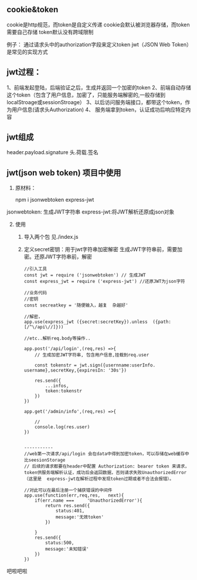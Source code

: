 <!--
 * @Date: 2022-12-01 13:56:29
 * @LastEditors: zhaogang 156606672@qq.com
 * @LastEditTime: 2022-12-01 23:57:54
 * @FilePath: /learn-node-20221114/src/system_module/express/JWT/des.md
 * @name: filename
 * @description: description
-->
## cookie&token
cookie是http规范，而token是自定义传递
cookie会默认被浏览器存储，而token需要自己存储
token默认没有跨域限制

例子： 通过请求头中的authorization字段来定义token
jwt（JSON Web Token）是常见的实现方式
## jwt过程：
1、前端发起登陆，后端验证之后，生成并返回一个加密的token
2、前端自动存储这个token（包含了用户信息，加密了，只能服务端解密的,一般存储到localStroage或sessionStroage）
3、以后访问服务端接口，都带这个token，作为用户信息(请求头Authorization)
4、 服务端拿到token，认证成功后响应特定内容

## jwt组成
header.payload.signature
头.荷载.签名

## jwt(json web token) 项目中使用
1. 原材料：

    npm i jsonwebtoken express-jwt

jsonwebtoken: 生成JWT字符串
express-jwt:将JWT解析还原成json对象

2. 使用
    
    1. 导入两个包 见./index.js

    2. 定义secret密钥：用于jwt字符串加密解密
    生成JWT字符串前，需要加密。还原JWT字符串前，解密
        
        ```
        //引入工具
        const jwt = require ('jsonwebtoken') // 生成JWT
        const express_jwt = require ('express-jwt') //还原JWT为json字符

        //业务代码
        //密钥
        const secreatkey = '随便输入，越复  杂越好'

        //解密，
        app.use(express_jwt ({secret:secretKey}).unless  ({path:[/^\/api\//]}))

        //etc..解析req.body等操作..

        app.post('/api/login',(req,res) =>{
            // 生成加密JWT字符串, 包含用户信息,挂载到req.user
            
            const tokenstr = jwt.sign({usernname:userInfo.  username},secretKey,{expiresIn: '30s'})

            res.send({
                ...infos,
                token:tokenstr
            })
        })

        app.get('/admin/info',(req,res) =>{

            //
            console.log(res.user)
        })


        -----------
        //web第一次请求/api/login 会在data中得到加密token，可以存储在web缓存中比seesionStorage
        // 后续的请求都要在header中配置 Authorization: bearer token 来请求，token供服务端解析认证，成功后会返回数据，否则请求失败UnauthorizedError（这里是  express-jwt在解析过程中发现token过期或者不合法会报错）。

        //对此可以在最后注册一个捕获错误的中间件
        app.use(function(err,req,res,   next){
            if(err.name ===     'UnauthorizedError'){
                return res.send({
                    status:401,
                    message:'无效token'
                })

            }
            res.send({
                status:500,
                message:'未知错误'
            })
        })
        ```
吧啦吧啦
